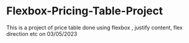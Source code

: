# Flexbox-Pricing-Table-Project
This is a project of price table done using flexbox , justify content, flex direction etc on 03/05/2023
